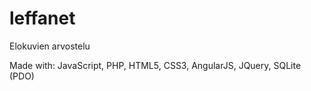 # leffanet
Elokuvien arvostelu

Made with:
JavaScript, PHP, HTML5, CSS3, AngularJS, JQuery, SQLite (PDO)
